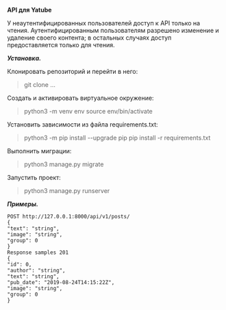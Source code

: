 **API для Yatube**

У неаутентифицированных пользователей доступ к API только на чтения.
Аутентифицированным пользователям разрешено изменение и удаление своего контента; в остальных случаях доступ предоставляется только для чтения.


***Установка.***

Клонировать репозиторий и перейти в него:
> git clone ...

Cоздать и активировать виртуальное окружение:
> python3 -m venv env
> source env/bin/activate

Установить зависимости из файла requirements.txt:
> python3 -m pip install --upgrade pip
> pip install -r requirements.txt

Выполнить миграции:
> python3 manage.py migrate

Запустить проект:
> python3 manage.py runserver

**_Примеры._**
```
POST http://127.0.0.1:8000/api/v1/posts/
{
"text": "string",
"image": "string",
"group": 0
}
Response samples 201
{
"id": 0,
"author": "string",
"text": "string",
"pub_date": "2019-08-24T14:15:22Z",
"image": "string",
"group": 0
}
```